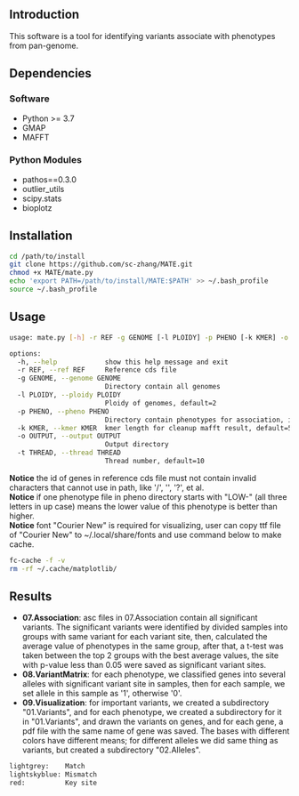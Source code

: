## Introduction
This software is a tool for identifying variants associate with phenotypes from pan-genome.

## Dependencies
### Software
 - Python >= 3.7
 - GMAP
 - MAFFT
### Python Modules
 - pathos==0.3.0
 - outlier_utils
 - scipy.stats
 - bioplotz

## Installation
```bash
cd /path/to/install
git clone https://github.com/sc-zhang/MATE.git
chmod +x MATE/mate.py
echo 'export PATH=/path/to/install/MATE:$PATH' >> ~/.bash_profile
source ~/.bash_profile
```

## Usage
```bash
usage: mate.py [-h] -r REF -g GENOME [-l PLOIDY] -p PHENO [-k KMER] -o OUTPUT [-t THREAD]

options:
  -h, --help            show this help message and exit
  -r REF, --ref REF     Reference cds file
  -g GENOME, --genome GENOME
                        Directory contain all genomes
  -l PLOIDY, --ploidy PLOIDY
                        Ploidy of genomes, default=2
  -p PHENO, --pheno PHENO
                        Directory contain phenotypes for association, if the filename of phenotype starts with "LOW-", means lower value is better
  -k KMER, --kmer KMER  kmer length for cleanup mafft result, default=5
  -o OUTPUT, --output OUTPUT
                        Output directory
  -t THREAD, --thread THREAD
                        Thread number, default=10
```
**Notice** the id of genes in reference cds file must not contain invalid characters that cannot use in path, like '/', 
'\', '?', et al.  
**Notice** if one phenotype file in pheno directory starts with "LOW-" (all three letters in up case) means the 
lower value of this phenotype is better than higher.  
**Notice** font "Courier New" is required for visualizing, user can copy ttf file of "Courier New" to 
~/.local/share/fonts and use command below to make cache.
```bash
fc-cache -f -v
rm -rf ~/.cache/matplotlib/
```

## Results
- **07.Association**: asc files in 07.Association contain all significant variants. The significant variants were 
identified by divided samples into groups with same variant for each variant site, then, calculated the average value 
of phenotypes in the same group, after that, a t-test was taken between the top 2 groups with the best average 
values, the site with p-value less than 0.05 were saved as significant variant sites.
- **08.VariantMatrix**: for each phenotype, we classified genes into several alleles with significant variant site in 
samples, then for each sample, we set allele in this sample as '1', otherwise '0'.
- **09.Visualization**: for important variants, we created a subdirectory "01.Variants", and for each phenotype, 
we created a subdirectory for it in "01.Variants", and drawn the variants on genes, and for each gene, a pdf file 
with the same name of gene was saved. The bases with different colors have different means; for different alleles we 
did same thing as variants, but created a subdirectory "02.Alleles".
```bash
lightgrey:    Match
lightskyblue: Mismatch
red:          Key site
```